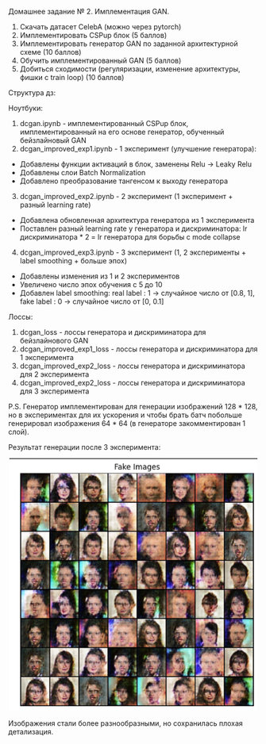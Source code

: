 Домашнее задание № 2. Имплементация GAN.

1. Скачать датасет CelebA (можно через pytorch)
2. Имплементировать CSPup блок (5 баллов)
3. Имплементировать генератор GAN по заданной архитектурной схеме (10 баллов)
4. Обучить имплементированный GAN (5 баллов)
5. Добиться сходимости (регуляризации, изменение архитектуры, фишки с train loop) (10 баллов)

Структура дз:

Ноутбуки:

1. dcgan.ipynb - имплементированный CSPup блок, имплементированный на его основе генератор, обученный бейзлайновый GAN
2. dcgan_improved_exp1.ipynb - 1 эксперимент (улучшение генератора):

* Добавлены функции активаций в блок, заменены Relu -> Leaky Relu
* Добавлены слои Batch Normalization
* Добавлено преобразование тангенсом к выходу генератора

3. dcgan_improved_exp2.ipynb - 2 эксперимент (1 эксперимент + разный learning rate)

* Добавлена обновленная архитектура генератора из 1 эксперимента
* Поставлен разный learning rate у генератора и дискриминатора: lr дискриминатора * 2 = lr генератора для борьбы с mode collapse

4. dcgan_improved_exp3.ipynb - 3 эксперимент (1, 2 эксперименты + label smoothing + больше эпох)

* Добавлены изменения из 1 и 2 экспериментов
* Увеличено число эпох обучения с 5 до 10
* Добавлен label smoothing: real label : 1 -> случайное число от [0.8, 1], fake label : 0 -> случайное число от [0, 0.1]

Лоссы:

1. dcgan_loss - лоссы генератора и дискриминатора для бейзлайнового GAN
2. dcgan_improved_exp1_loss - лоссы генератора и дискриминатора для 1 эксперимента
3. dcgan_improved_exp2_loss - лоссы генератора и дискриминатора для 2 эксперимента
4. dcgan_improved_exp2_loss - лоссы генератора и дискриминатора для 3 эксперимента

P.S. Генератор имплементирован для генерации изображений 128 * 128, но в экспериментах для их ускорения и чтобы брать батч побольше генерировал изображения 64 * 64 (в генераторе закомментирован 1 слой).

Результат генерации после 3 эксперимента:

<p align="center">
  <img src="./fake_images.jpg" width="500"/>
</p>

Изображения стали более разнообразными, но сохранилась плохая детализация.

